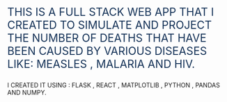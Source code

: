 <p style="color : #173459; font-size : 25px ;">THIS IS A FULL STACK WEB APP THAT I CREATED TO SIMULATE AND PROJECT THE  NUMBER OF DEATHS THAT HAVE BEEN CAUSED BY VARIOUS DISEASES LIKE: MEASLES , MALARIA AND HIV.</p>
I CREATED IT USING : FLASK , REACT , MATPLOTLIB , PYTHON , PANDAS AND NUMPY.
